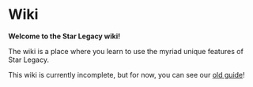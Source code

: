 # Wiki
**Welcome to the Star Legacy wiki!**

The wiki is a place where you learn to use the myriad unique features of Star Legacy.

This wiki is currently incomplete, but for now, you can see our [old guide](/wiki/old_guide)!
